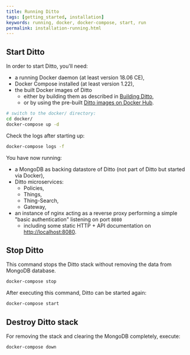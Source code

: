 ```yaml
---
title: Running Ditto
tags: [getting_started, installation]
keywords: running, docker, docker-compose, start, run
permalink: installation-running.html
---
```


## Start Ditto

In order to start Ditto, you'll need:
* a running Docker daemon (at least version 18.06 CE),
* Docker Compose installed (at least version 1.22),
* the built Docker images of Ditto
    * either by building them as described in [Building Ditto](installation-building.html),
    * or by using the pre-built [Ditto images on Docker Hub](https://hub.docker.com/u/eclipse/).

```bash
# switch to the docker/ directory:
cd docker/
docker-compose up -d
```

Check the logs after starting up:
```bash
docker-compose logs -f
```

You have now running:
* a MongoDB as backing datastore of Ditto (not part of Ditto but started via Docker),
* Ditto microservices:
   * Policies,
   * Things,
   * Thing-Search,
   * Gateway,
* an instance of nginx acting as a reverse proxy performing a simple "basic authentication" listening on port `8080`
   * including some static HTTP + API documentation on [http://localhost:8080](http://localhost:8080).


## Stop Ditto

This command stops the Ditto stack without removing the data from MongoDB database.

```bash
docker-compose stop
```

After executing this command, Ditto can be started again:

```bash
docker-compose start
```

## Destroy Ditto stack

For removing the stack and clearing the MongoDB completely, execute: 

```bash
docker-compose down
```
